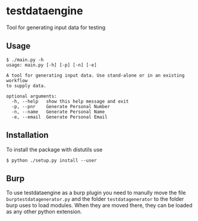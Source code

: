 # testdataengine
Tool for generating input data for testing


## Usage
```
$ ./main.py -h
usage: main.py [-h] [-p] [-n] [-e]

A tool for generating input data. Use stand-alone or in an existing workflow
to supply data.

optional arguments:
  -h, --help   show this help message and exit
  -p, --pnr    Generate Personal Number
  -n, --name   Generate Personal Name
  -e, --email  Generate Personal Email
```

## Installation
To install the package with distutils use 
```
$ python ./setup.py install --user
```

## Burp
To use testdataengine as a burp plugin you need to manully move the file `burptestdatagenerator.py` and the folder `testdatagenerator` to the folder burp uses to load modules. When they are moved there, they can be loaded as any other python extension.